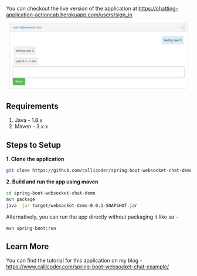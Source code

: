 You can checkout the live version of the application at https://chatting-application-actioncab.herokuapp.com/users/sign_in

![App Screenshot](screenshot.png)

## Requirements

1. Java - 1.8.x
2. Maven - 3.x.x
## Steps to Setup
**1. Clone the application**
```bash
git clone https://github.com/callicoder/spring-boot-websocket-chat-demo.git
```
**2. Build and run the app using maven**
```bash
cd spring-boot-websocket-chat-demo
mvn package
java -jar target/websocket-demo-0.0.1-SNAPSHOT.jar
```
Alternatively, you can run the app directly without packaging it like so -
```bash
mvn spring-boot:run
```
## Learn More
You can find the tutorial for this application on my blog -
https://www.callicoder.com/spring-boot-websocket-chat-example/

